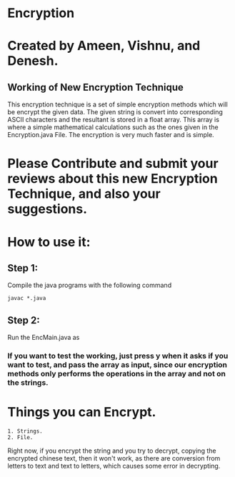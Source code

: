 # Encryption

# Created by Ameen, Vishnu, and Denesh.

## Working of New Encryption Technique
This encryption technique is a set of simple encryption methods which will be encrypt the given
data. The given string is convert into corresponding ASCII characters and the resultant is stored
in a float array. This array is where a simple mathematical calculations such as the ones given in the Encryption.java File. The encryption is very much faster and is simple.

# Please Contribute and submit your reviews about this new Encryption Technique, and also your suggestions.

# How to use it:
## Step 1:
Compile the java programs with the following command

    javac *.java

## Step 2:
Run the EncMain.java as


### If you want to test the working, just press y when it asks if you want to test, and pass the array as input, since our encryption methods only performs the operations in the array and not on the strings.

# Things you can Encrypt.
    1. Strings.
    2. File.

Right now, if you encrypt the string and you try to decrypt, copying the encrypted chinese text, then it won't work, as there are conversion from letters to text and text to letters, which causes some error in decrypting.
